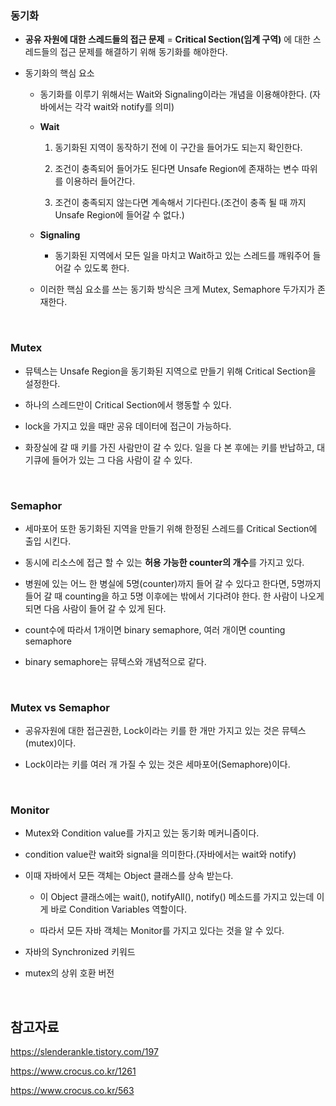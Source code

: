 ### 동기화

- **공유 자원에 대한 스레드들의 접근 문제** = **Critical Section(임계 구역)** 에 대한 스레드들의 접근 문제를 해결하기 위해 동기화를 해야한다.

- 동기화의 핵심 요소
    - 동기화를 이루기 위해서는 Wait와 Signaling이라는 개념을 이용해야한다. (자바에서는 각각 wait와 notify를 의미)

    - **Wait** 
    
        1. 동기화된 지역이 동작하기 전에 이 구간을 들어가도 되는지 확인한다.

        2. 조건이 충족되어 들어가도 된다면 Unsafe Region에 존재하는 변수 따위를 이용하러 들어간다.

        3. 조건이 충족되지 않는다면 계속해서 기다린다.(조건이 충족 될 때 까지 Unsafe Region에 들어갈 수 없다.)
    
    - **Signaling**

        - 동기화된 지역에서 모든 일을 마치고 Wait하고 있는 스레드를 깨워주어 들어갈 수 있도록 한다.

    - 이러한 핵심 요소를 쓰는 동기화 방식은 크게 Mutex, Semaphore 두가지가 존재한다.

<br>

### Mutex

- 뮤텍스는 Unsafe Region을 동기화된 지역으로 만들기 위해 Critical Section을 설정한다.
    
- 하나의 스레드만이 Critical Section에서 행동할 수 있다.

- lock을 가지고 있을 때만 공유 데이터에 접근이 가능하다.
    
- 화장실에 갈 때 키를 가진 사람만이 갈 수 있다. 일을 다 본 후에는 키를 반납하고, 대기큐에 들어가 있는 그 다음 사람이 갈 수 있다.

<br>

### Semaphor

- 세마포어 또한 동기화된 지역을 만들기 위해 한정된 스레드를 Critical Section에 출입 시킨다.

- 동시에 리소스에 접근 할 수 있는 **허용 가능한 counter의 개수**를 가지고 있다.

- 병원에 있는 어느 한 병실에 5명(counter)까지 들어 갈 수 있다고 한다면, 5명까지 들어 갈 때 counting을 하고 5명 이후에는 밖에서 기다려야 한다. 한 사람이 나오게 되면 다음 사람이 들어 갈 수 있게 된다.

- count수에 따라서 1개이면 binary semaphore, 여러 개이면 counting semaphore

- binary semaphore는 뮤텍스와 개념적으로 같다.

<br>

### Mutex vs Semaphor

- 공유자원에 대한 접근권한, Lock이라는 키를 한 개만 가지고 있는 것은 뮤텍스(mutex)이다.

- Lock이라는 키를 여러 개 가질 수 있는 것은 세마포어(Semaphore)이다.

<br>

### Monitor

- Mutex와 Condition value를 가지고 있는 동기화 메커니즘이다.

- condition value란 wait와 signal을 의미한다.(자바에서는 wait와 notify)

- 이때 자바에서 모든 객체는 Object 클래스를 상속 받는다. 
    - 이 Object 클래스에는 wait(), notifyAll(), notify() 메소드를 가지고 있는데 이게 바로 Condition Variables 역할이다. 

    - 따라서 모든 자바 객체는 Monitor를 가지고 있다는 것을 알 수 있다.

- 자바의 Synchronized 키워드

- mutex의 상위 호환 버전

<br>

## 참고자료

https://slenderankle.tistory.com/197

https://www.crocus.co.kr/1261

https://www.crocus.co.kr/563


